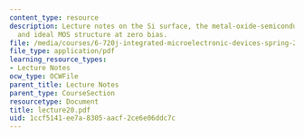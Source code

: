 ```yaml
---
content_type: resource
description: Lecture notes on the Si surface, the metal-oxide-semiconductor structure,
  and ideal MOS structure at zero bias.
file: /media/courses/6-720j-integrated-microelectronic-devices-spring-2007/1ccf5141ee7a8305aacf2ce6e06ddc7c_lecture20.pdf
file_type: application/pdf
learning_resource_types:
- Lecture Notes
ocw_type: OCWFile
parent_title: Lecture Notes
parent_type: CourseSection
resourcetype: Document
title: lecture20.pdf
uid: 1ccf5141-ee7a-8305-aacf-2ce6e06ddc7c
---
```

